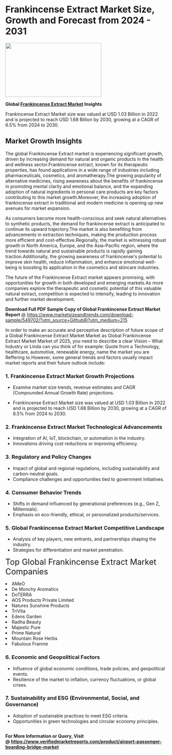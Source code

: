 <H1>Frankincense Extract Market Size, Growth and Forecast from 2024 - 2031</H1><img class="aligncenter size-medium wp-image-584254" src="https://thirdeyenews.in/wp-content/uploads/2024/09/Global-Market-Research-300x168.jpeg" alt="" width="300" height="168" /><p><strong>Global&nbsp;<a href="https://www.marketsizeandtrends.com/download-sample/549702/?utm_source=Github8j?utm_medium=215">Frankincense Extract Market</a> Insights</strong></p><p>Frankincense Extract Market size was valued at USD 1.03 Billion in 2022 and is projected to reach USD 1.68 Billion by 2030, growing at a CAGR of 6.5% from 2024 to 2030.</p><p><h2>Market Growth Insights</h2> <p>The global Frankincense Extract market is experiencing significant growth, driven by increasing demand for natural and organic products in the health and wellness sector.Frankincense extract, known for its therapeutic properties, has found applications in a wide range of industries including pharmaceuticals, cosmetics, and aromatherapy.The growing popularity of alternative medicines, rising awareness about the benefits of frankincense in promoting mental clarity and emotional balance, and the expanding adoption of natural ingredients in personal care products are key factors contributing to this market growth.Moreover, the increasing adoption of frankincense extract in traditional and modern medicine is opening up new avenues for market expansion.</p> <p>As consumers become more health-conscious and seek natural alternatives to synthetic products, the demand for frankincense extract is anticipated to continue its upward trajectory.The market is also benefiting from advancements in extraction techniques, making the production process more efficient and cost-effective.Regionally, the market is witnessing robust growth in North America, Europe, and the Asia-Pacific region, where the trend towards natural and sustainable products is rapidly gaining traction.Additionally, the growing awareness of frankincense's potential to improve skin health, reduce inflammation, and enhance emotional well-being is boosting its application in the cosmetics and skincare industries.</p> <p>The future of the Frankincense Extract market appears promising, with opportunities for growth in both developed and emerging markets.As more companies explore the therapeutic and cosmetic potential of this valuable natural extract, competition is expected to intensify, leading to innovation and further market development.</p> <p><span class=""><strong>Download Full PDF Sample Copy of Global Frankincense Extract Market Report</strong> @ <a href="https://www.marketsizeandtrends.com/download-sample/549702/?utm_source=Github8j?utm_medium=215" target="_blank">https://www.marketsizeandtrends.com/download-sample/549702/?utm_source=Github8j?utm_medium=215</a></span></p><p>In order to make an accurate and perceptive description of future scope of a Global&nbsp;Frankincense Extract Market Market as Global&nbsp;Frankincense Extract Market Market of 2025, you need to describe a clear Vision &ndash; What Industry or Linda can you think of for example: Quote from a Technology, healthcare, automotive, renewable energy, name the market you are Reffering to.However, some general trends and factors usually impact market reports and their future outlook include:</p><h3>1.&nbsp;<strong>Frankincense Extract Market Growth Projections</strong></h3><ul><li>Examine market size trends, revenue estimates and CAGR (Compounded Annual Growth Rate) projections.</li><li><p>Frankincense Extract Market size was valued at USD 1.03 Billion in 2022 and is projected to reach USD 1.68 Billion by 2030, growing at a CAGR of 6.5% from 2024 to 2030.</p></li></ul><h3>2.&nbsp;<strong>Frankincense Extract Market Technological Advancements</strong></h3><ul><li>Integration of AI, IoT, blockchain, or automation in the industry.</li><li>Innovations driving cost reductions or improving efficiency.</li></ul><h3>3.&nbsp;<strong>Regulatory and Policy Changes</strong></h3><ul><li>Impact of global and regional regulations, including sustainability and carbon-neutral goals.</li><li>Compliance challenges and opportunities tied to government initiatives.</li></ul><h3>4.&nbsp;<strong>Consumer Behavior Trends</strong></h3><ul><li>Shifts in demand influenced by generational preferences (e.g., Gen Z, Millennials).</li><li>Emphasis on eco-friendly, ethical, or personalized products/services.</li></ul><h3>5.&nbsp;<strong>Global Frankincense Extract Market Competitive Landscape</strong></h3><ul><li>Analysis of key players, new entrants, and partnerships shaping the industry.</li><li>Strategies for differentiation and market penetration.</li></ul><p data-pm-slice="1 1 []"><span style="color: inherit; font-family: inherit; font-size: 25px;">Top Global Frankincense Extract Market Companies</span></p><div class="" data-test-id=""><p><li>AMeO</li><li> De Monchy Aromatics</li><li> DoTERRA</li><li> AOS Products Private Limited</li><li> Natures Sunshine Products</li><li> TriVita</li><li> Edens Garden</li><li> Radha Beauty</li><li> Majestic Pure</li><li> Prime Natural</li><li> Mountain Rose Herbs</li><li> Fabulous Frannie</li></p></div><h3>6.&nbsp;<strong>Economic and Geopolitical Factors</strong></h3><ul><li>Influence of global economic conditions, trade policies, and geopolitical events.</li><li>Resilience of the market to inflation, currency fluctuations, or global crises.</li></ul><h3>7.&nbsp;<strong>Sustainability and ESG (Environmental, Social, and Governance)</strong></h3><ul><li>Adoption of sustainable practices to meet ESG criteria.</li><li>Opportunities in green technologies and circular economy principles.</li></ul><h2><strong style="font-size: 14px;">For More Information or Query, Visit @&nbsp;</strong><a style="background-color: #ffffff; font-size: 14px;" href="https://www.marketsizeandtrends.com/report/frankincense-extract-market/" target="_blank">https://www.verifiedmarketreports.com/product/airport-passenger-boarding-bridge-market</a></h2>